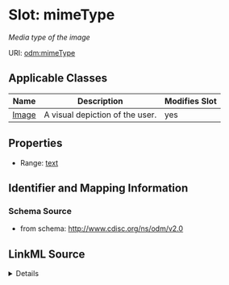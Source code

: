 # Slot: mimeType


_Media type of the image_



URI: [odm:mimeType](http://www.cdisc.org/ns/odm/v2.0/mimeType)



<!-- no inheritance hierarchy -->




## Applicable Classes

| Name | Description | Modifies Slot |
| --- | --- | --- |
[Image](Image.md) | A visual depiction of the user. |  yes  |







## Properties

* Range: [text](text.md)





## Identifier and Mapping Information







### Schema Source


* from schema: http://www.cdisc.org/ns/odm/v2.0




## LinkML Source

<details>
```yaml
name: mimeType
description: Media type of the image
from_schema: http://www.cdisc.org/ns/odm/v2.0
rank: 1000
alias: mimeType
domain_of:
- Image
range: text

```
</details>